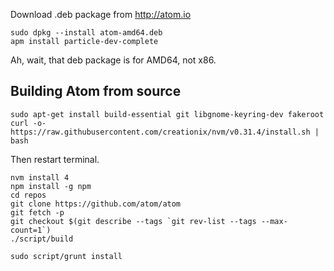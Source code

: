 Download .deb package from http://atom.io

    sudo dpkg --install atom-amd64.deb
    apm install particle-dev-complete

Ah, wait, that deb package is for AMD64, not x86.

## Building Atom from source ##

    sudo apt-get install build-essential git libgnome-keyring-dev fakeroot
    curl -o- https://raw.githubusercontent.com/creationix/nvm/v0.31.4/install.sh | bash

Then restart terminal.

    nvm install 4
    npm install -g npm
    cd repos
    git clone https://github.com/atom/atom
    git fetch -p
    git checkout $(git describe --tags `git rev-list --tags --max-count=1`)
    ./script/build
    
    sudo script/grunt install
    
